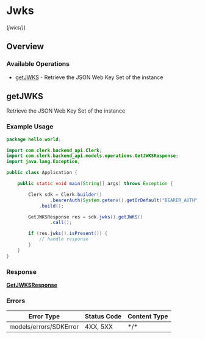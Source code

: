 # Jwks
(*jwks()*)

## Overview

### Available Operations

* [getJWKS](#getjwks) - Retrieve the JSON Web Key Set of the instance

## getJWKS

Retrieve the JSON Web Key Set of the instance

### Example Usage

<!-- UsageSnippet language="java" operationID="GetJWKS" method="get" path="/jwks" -->
```java
package hello.world;

import com.clerk.backend_api.Clerk;
import com.clerk.backend_api.models.operations.GetJWKSResponse;
import java.lang.Exception;

public class Application {

    public static void main(String[] args) throws Exception {

        Clerk sdk = Clerk.builder()
                .bearerAuth(System.getenv().getOrDefault("BEARER_AUTH", ""))
            .build();

        GetJWKSResponse res = sdk.jwks().getJWKS()
                .call();

        if (res.jwks().isPresent()) {
            // handle response
        }
    }
}
```

### Response

**[GetJWKSResponse](../../models/operations/GetJWKSResponse.md)**

### Errors

| Error Type             | Status Code            | Content Type           |
| ---------------------- | ---------------------- | ---------------------- |
| models/errors/SDKError | 4XX, 5XX               | \*/\*                  |